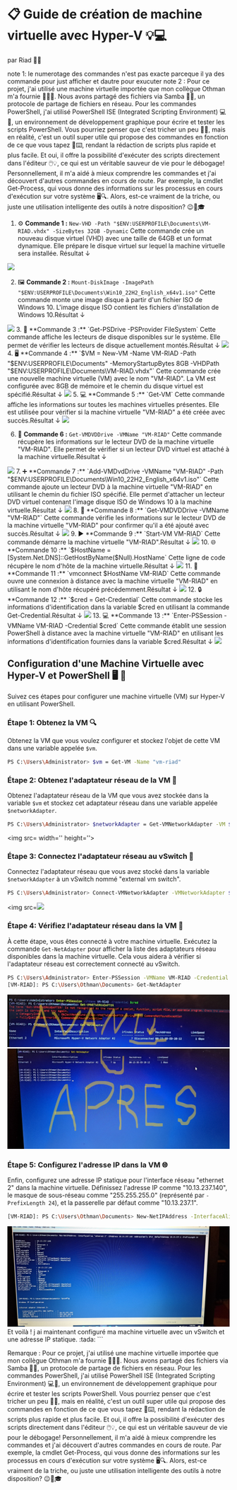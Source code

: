 # 📋 **Guide de création de machine virtuelle avec Hyper-V** 💡💻
par Riad 👨‍💻

note 1: le numerotage des commandes n'est pas exacte parceque il ya des commande pour just afficher et dautre pour exucuter
note 2 : Pour ce projet, j'ai utilisé une machine virtuelle importée que mon collègue Othman m'a fournie 🔄👨‍💻. Nous avons partagé des fichiers via Samba 📂🔄, un protocole de partage de fichiers en réseau. Pour les commandes PowerShell, j'ai utilisé PowerShell ISE (Integrated Scripting Environment) 💻🔧, un environnement de développement graphique pour écrire et tester les scripts PowerShell. Vous pourriez penser que c'est tricher un peu 🙈😜, mais en réalité, c'est un outil super utile qui propose des commandes en fonction de ce que vous tapez 📝⌨️, rendant la rédaction de scripts plus rapide et plus facile. Et oui, il offre la possibilité d'exécuter des scripts directement dans l'éditeur 🖱️💡, ce qui est un véritable sauveur de vie pour le débogage! Personnellement, il m'a aidé à mieux comprendre les commandes et j'ai découvert d'autres commandes en cours de route. Par exemple, la cmdlet Get-Process, qui vous donne des informations sur les processus en cours d'exécution sur votre système 🖥️🔍. Alors, est-ce vraiment de la triche, ou juste une utilisation intelligente des outils à notre disposition? 😉🧠🎓

1. ⚙️ **Commande 1 :** `New-VHD -Path "$ENV:USERPROFILE\Documents\VM-RIAD.vhdx" -SizeBytes 32GB -Dynamic`
   Cette commande crée un nouveau disque virtuel (VHD) avec une taille de 64GB et un format dynamique. Elle prépare le disque virtuel sur lequel la machine virtuelle sera installée. Résultat ↓
<img src=images/1111111.jpg width='' height='' >

2. 🖼️ **Commande 2 :** `Mount-DiskImage -ImagePath "$ENV:USERPROFILE\Documents\Win10_22H2_English_x64v1.iso"`
   Cette commande monte une image disque à partir d'un fichier ISO de Windows 10. L'image disque ISO contient les fichiers d'installation de Windows 10.Résultat ↓
<img src=images/22222.jpg width='' height='' >
3. 💽 **Commande 3 :** `Get-PSDrive -PSProvider FileSystem`
   Cette commande affiche les lecteurs de disque disponibles sur le système. Elle permet de vérifier les lecteurs de disque actuellement montés.Résultat ↓

<img src=images/3333.jpg width='' height='' >
4. 🖥️ **Commande 4 :** `$VM = New-VM -Name VM-RIAD -Path "$ENV:USERPROFILE\Documents" -MemoryStartupBytes 8GB -VHDPath "$ENV:USERPROFILE\Documents\VM-RIAD.vhdx"`
   Cette commande crée une nouvelle machine virtuelle (VM) avec le nom "VM-RIAD". La VM est configurée avec 8GB de mémoire et le chemin du disque virtuel est spécifié.Résultat ↓

<img src=images/444.jpg width='' height='' >
5. 💻 **Commande 5 :** `Get-VM`
   Cette commande affiche les informations sur toutes les machines virtuelles présentes. Elle est utilisée pour vérifier si la machine virtuelle "VM-RIAD" a été créée avec succès.Résultat ↓
<img src=images/444.jpg width='' height='' >

6. 📀 **Commande 6 :** `Get-VMDVDDrive -VMName "VM-RIAD"`
   Cette commande récupère les informations sur le lecteur DVD de la machine virtuelle "VM-RIAD". Elle permet de vérifier si un lecteur DVD virtuel est attaché à la machine virtuelle.Résultat ↓
<img src=images/5555.jpg width='' height='' >
7. ➕ **Commande 7 :** `Add-VMDvdDrive -VMName "VM-RIAD" -Path "$ENV:USERPROFILE\Documents\Win10_22H2_English_x64v1.iso"`
   Cette commande ajoute un lecteur DVD à la machine virtuelle "VM-RIAD" en utilisant le chemin du fichier ISO spécifié. Elle permet d'attacher un lecteur DVD virtuel contenant l'image disque ISO de Windows 10 à la machine virtuelle.Résultat ↓
<img src=images/1111111.jpg width='' height='' >
8. 📀 **Commande 8 :** `Get-VMDVDDrive -VMName "VM-RIAD"`
   Cette commande vérifie les informations sur le lecteur DVD de la machine virtuelle "VM-RIAD" pour confirmer qu'il a été ajouté avec succès.Résultat ↓
<img src=images/66666.jpg width='' height='' >
9. ▶️ **Commande 9 :** `Start-VM VM-RIAD`
   Cette commande démarre la machine virtuelle "VM-RIAD".Résultat ↓
<img src= width='' height='' >
10. 🌐 **Commande 10 :** `$HostName = [System.Net.DNS]::GetHostByName($Null).HostName`
   Cette ligne de code récupère le nom d'hôte de la machine virtuelle.Résultat ↓
<img src=images/7777.jpg width='' height='' >
11. 🔌 **Commande 11 :** `vmconnect $HostName VM-RIAD`
   Cette commande ouvre une connexion à distance avec la machine virtuelle "VM-RIAD" en utilisant le nom d'hôte récupéré précédemment.Résultat ↓
<img src=images/0111.jpg width='' height='' >
12. 🔒 **Commande 12 :** `$cred = Get-Credential`
   Cette commande stocke les informations d'identification dans la variable $cred en utilisant la commande Get-Credential.Résultat ↓
<img src=images/8888.jpg width='' height='' >
13. 💻 **Commande 13 :** `Enter-PSSession -VMName VM-RIAD -Credential $cred`
Cette commande établit une session PowerShell à distance avec la machine virtuelle "VM-RIAD" en utilisant les informations d'identification fournies dans la variable $cred.Résultat ↓
<img src=images/9999.jpg width='' height=''>




## Configuration d'une Machine Virtuelle avec Hyper-V et PowerShell :desktop_computer: :wrench:
Suivez ces étapes pour configurer une machine virtuelle (VM) sur Hyper-V en utilisant PowerShell.

### Étape 1: Obtenez la VM :mag:

Obtenez la VM que vous voulez configurer et stockez l'objet de cette VM dans une variable appelée `$vm`.

```bash
PS C:\Users\Administrator> $vm = Get-VM -Name "vm-riad"
```
### Étape 2: Obtenez l'adaptateur réseau de la VM :satellite:

Obtenez l'adaptateur réseau de la VM que vous avez stockée dans la variable `$vm` et stockez cet adaptateur réseau dans une variable appelée `$networkAdapter`.

```bash
PS C:\Users\Administrator> $networkAdapter = Get-VMNetworkAdapter -VM $vm
```
<img src= width='' height=''>
### Étape 3: Connectez l'adaptateur réseau au vSwitch :electric_plug:
Connectez l'adaptateur réseau que vous avez stocké dans la variable `$networkAdapter` à un vSwitch nommé "external vm switch".

```bash
PS C:\Users\Administrator> Connect-VMNetworkAdapter -VMNetworkAdapter $networkAdapter -SwitchName "external vm switch"
```
<img src=<img src=images/111111111.jpg width='' height=''> 
### Étape 4: Vérifiez l'adaptateur réseau dans la VM :eyes:

À cette étape, vous êtes connecté à votre machine virtuelle. Exécutez la commande `Get-NetAdapter` pour afficher la liste des adaptateurs réseau disponibles dans la machine virtuelle. Cela vous aidera à vérifier si l'adaptateur réseau est correctement connecté au vSwitch.

```bash
PS C:\Users\Administrator> Enter-PSSession -VMName VM-RIAD -Credential $cred
[VM-RIAD]: PS C:\Users\Othman\Documents> Get-NetAdapter
```

<img src=images/avant.jpg width='' height=''>
<img src=images/apres.jpg width='' height=''>

### Étape 5: Configurez l'adresse IP dans la VM :globe_with_meridians:

Enfin, configurez une adresse IP statique pour l'interface réseau "ethernet 2" dans la machine virtuelle. Définissez l'adresse IP comme "10.13.237.140", le masque de sous-réseau comme "255.255.255.0" (représenté par `-PrefixLength 24`), et la passerelle par défaut comme "10.13.237.1".

```bash
[VM-RIAD]: PS C:\Users\Othman\Documents> New-NetIPAddress -InterfaceAlias "ethernet 2" -IPAddress 10.13.237.140 -AddressFamily IPv4 -DefaultGateway 10.13.237.1 -PrefixLength 24
```
<img src=images/55555.jpg width='' height=''>
Et voilà ! j ai maintenant configuré ma machine virtuelle avec un vSwitch et une adresse IP statique. :tada:
```



Remarque : Pour ce projet, j'ai utilisé une machine virtuelle importée que mon collègue Othman m'a fournie 🔄👨‍💻. Nous avons partagé des fichiers via Samba 📂🔄, un protocole de partage de fichiers en réseau. Pour les commandes PowerShell, j'ai utilisé PowerShell ISE (Integrated Scripting Environment) 💻🔧, un environnement de développement graphique pour écrire et tester les scripts PowerShell. Vous pourriez penser que c'est tricher un peu 🙈😜, mais en réalité, c'est un outil super utile qui propose des commandes en fonction de ce que vous tapez 📝⌨️, rendant la rédaction de scripts plus rapide et plus facile. Et oui, il offre la possibilité d'exécuter des scripts directement dans l'éditeur 🖱️💡, ce qui est un véritable sauveur de vie pour le débogage! Personnellement, il m'a aidé à mieux comprendre les commandes et j'ai découvert d'autres commandes en cours de route. Par exemple, la cmdlet Get-Process, qui vous donne des informations sur les processus en cours d'exécution sur votre système 🖥️🔍. Alors, est-ce vraiment de la triche, ou juste une utilisation intelligente des outils à notre disposition? 😉🧠🎓

